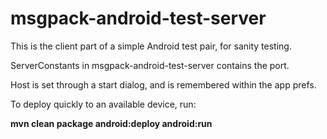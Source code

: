 msgpack-android-test-server
==========================

This is the client part of a simple Android test pair, for sanity testing.

ServerConstants in msgpack-android-test-server contains the port.

Host is set through a start dialog, and is remembered within the app prefs.

To deploy quickly to an available device, run:

**mvn clean package android:deploy android:run**
